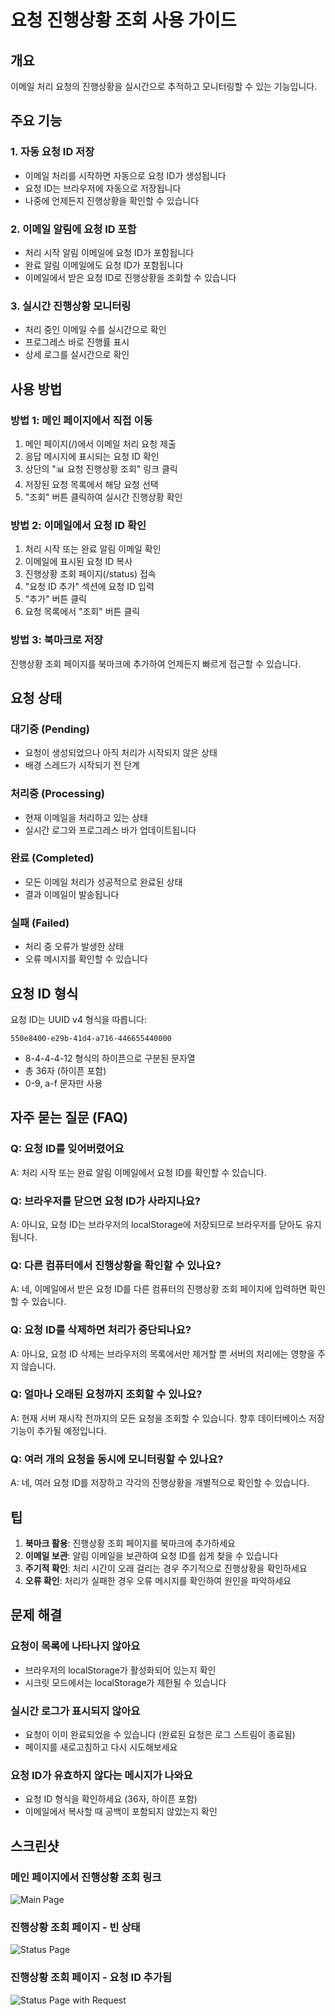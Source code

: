 # 요청 진행상황 조회 사용 가이드

## 개요

이메일 처리 요청의 진행상황을 실시간으로 추적하고 모니터링할 수 있는 기능입니다.

## 주요 기능

### 1. 자동 요청 ID 저장
- 이메일 처리를 시작하면 자동으로 요청 ID가 생성됩니다
- 요청 ID는 브라우저에 자동으로 저장됩니다
- 나중에 언제든지 진행상황을 확인할 수 있습니다

### 2. 이메일 알림에 요청 ID 포함
- 처리 시작 알림 이메일에 요청 ID가 포함됩니다
- 완료 알림 이메일에도 요청 ID가 포함됩니다
- 이메일에서 받은 요청 ID로 진행상황을 조회할 수 있습니다

### 3. 실시간 진행상황 모니터링
- 처리 중인 이메일 수를 실시간으로 확인
- 프로그레스 바로 진행률 표시
- 상세 로그를 실시간으로 확인

## 사용 방법

### 방법 1: 메인 페이지에서 직접 이동

1. 메인 페이지(/)에서 이메일 처리 요청 제출
2. 응답 메시지에 표시되는 요청 ID 확인
3. 상단의 "📊 요청 진행상황 조회" 링크 클릭
4. 저장된 요청 목록에서 해당 요청 선택
5. "조회" 버튼 클릭하여 실시간 진행상황 확인

### 방법 2: 이메일에서 요청 ID 확인

1. 처리 시작 또는 완료 알림 이메일 확인
2. 이메일에 표시된 요청 ID 복사
3. 진행상황 조회 페이지(/status) 접속
4. "요청 ID 추가" 섹션에 요청 ID 입력
5. "추가" 버튼 클릭
6. 요청 목록에서 "조회" 버튼 클릭

### 방법 3: 북마크로 저장

진행상황 조회 페이지를 북마크에 추가하여 언제든지 빠르게 접근할 수 있습니다.

## 요청 상태

### 대기중 (Pending)
- 요청이 생성되었으나 아직 처리가 시작되지 않은 상태
- 배경 스레드가 시작되기 전 단계

### 처리중 (Processing)
- 현재 이메일을 처리하고 있는 상태
- 실시간 로그와 프로그레스 바가 업데이트됩니다

### 완료 (Completed)
- 모든 이메일 처리가 성공적으로 완료된 상태
- 결과 이메일이 발송됩니다

### 실패 (Failed)
- 처리 중 오류가 발생한 상태
- 오류 메시지를 확인할 수 있습니다

## 요청 ID 형식

요청 ID는 UUID v4 형식을 따릅니다:
```
550e8400-e29b-41d4-a716-446655440000
```

- 8-4-4-4-12 형식의 하이픈으로 구분된 문자열
- 총 36자 (하이픈 포함)
- 0-9, a-f 문자만 사용

## 자주 묻는 질문 (FAQ)

### Q: 요청 ID를 잊어버렸어요
A: 처리 시작 또는 완료 알림 이메일에서 요청 ID를 확인할 수 있습니다.

### Q: 브라우저를 닫으면 요청 ID가 사라지나요?
A: 아니요, 요청 ID는 브라우저의 localStorage에 저장되므로 브라우저를 닫아도 유지됩니다.

### Q: 다른 컴퓨터에서 진행상황을 확인할 수 있나요?
A: 네, 이메일에서 받은 요청 ID를 다른 컴퓨터의 진행상황 조회 페이지에 입력하면 확인할 수 있습니다.

### Q: 요청 ID를 삭제하면 처리가 중단되나요?
A: 아니요, 요청 ID 삭제는 브라우저의 목록에서만 제거할 뿐 서버의 처리에는 영향을 주지 않습니다.

### Q: 얼마나 오래된 요청까지 조회할 수 있나요?
A: 현재 서버 재시작 전까지의 모든 요청을 조회할 수 있습니다. 향후 데이터베이스 저장 기능이 추가될 예정입니다.

### Q: 여러 개의 요청을 동시에 모니터링할 수 있나요?
A: 네, 여러 요청 ID를 저장하고 각각의 진행상황을 개별적으로 확인할 수 있습니다.

## 팁

1. **북마크 활용**: 진행상황 조회 페이지를 북마크에 추가하세요
2. **이메일 보관**: 알림 이메일을 보관하여 요청 ID를 쉽게 찾을 수 있습니다
3. **주기적 확인**: 처리 시간이 오래 걸리는 경우 주기적으로 진행상황을 확인하세요
4. **오류 확인**: 처리가 실패한 경우 오류 메시지를 확인하여 원인을 파악하세요

## 문제 해결

### 요청이 목록에 나타나지 않아요
- 브라우저의 localStorage가 활성화되어 있는지 확인
- 시크릿 모드에서는 localStorage가 제한될 수 있습니다

### 실시간 로그가 표시되지 않아요
- 요청이 이미 완료되었을 수 있습니다 (완료된 요청은 로그 스트림이 종료됨)
- 페이지를 새로고침하고 다시 시도해보세요

### 요청 ID가 유효하지 않다는 메시지가 나와요
- 요청 ID 형식을 확인하세요 (36자, 하이픈 포함)
- 이메일에서 복사할 때 공백이 포함되지 않았는지 확인

## 스크린샷

### 메인 페이지에서 진행상황 조회 링크
![Main Page](https://github.com/user-attachments/assets/879049c6-9e66-48d5-883b-07d2208be310)

### 진행상황 조회 페이지 - 빈 상태
![Status Page](https://github.com/user-attachments/assets/6d3d0cae-1be8-4973-8f7a-1094c08ccdbf)

### 진행상황 조회 페이지 - 요청 ID 추가됨
![Status Page with Request](https://github.com/user-attachments/assets/0b906d8c-02da-445f-b5a2-e50b1b954877)

